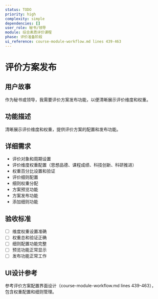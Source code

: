 ```yaml
---
status: TODO
priority: high
complexity: simple
dependencies: []
user_role: 秘书/领导
module: 综合素质评价课程
phase: 评价准备阶段
ui_reference: course-module-workflow.md lines 439-463
---
```


# 评价方案发布

## 用户故事
作为秘书或领导，我需要评价方案发布功能，以便清晰展示评价维度和权重。

## 功能描述
清晰展示评价维度和权重，提供评价方案的配置和发布功能。

## 详细需求
- 评价对象和周期设置
- 评价维度权重配置（思想品德、课程成绩、科技创新、科研推进）
- 权重百分比设置和验证
- 评价细则配置
- 细则权重分配
- 方案预览功能
- 方案发布功能
- 添加细则功能

## 验收标准
- [ ] 维度权重设置准确
- [ ] 权重总和验证正确
- [ ] 细则配置功能完整
- [ ] 预览功能正常显示
- [ ] 发布功能正常工作

## UI设计参考
参考评价方案配置界面设计（course-module-workflow.md lines 439-463），包含权重配置和细则管理。